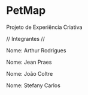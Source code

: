# PetMap
Projeto de Experiência Criativa

// Integrantes //

Nome: Arthur Rodrigues

Nome: Jean Praes

Nome: João Coltre

Nome: Stefany Carlos
